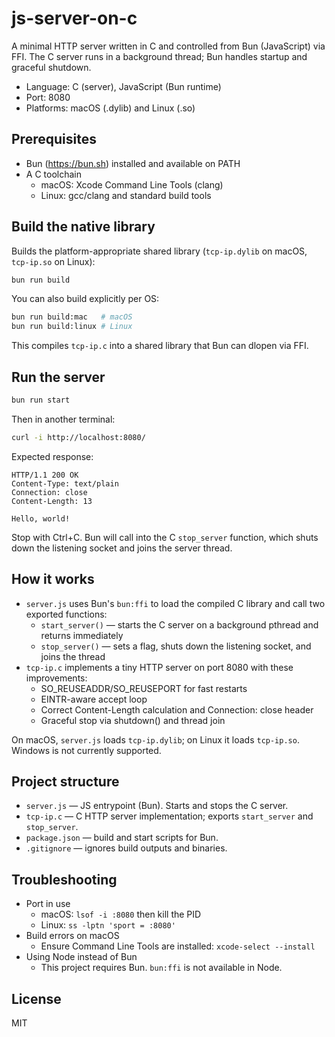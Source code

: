 # js-server-on-c

A minimal HTTP server written in C and controlled from Bun (JavaScript) via FFI. The C server runs in a background thread; Bun handles startup and graceful shutdown.

- Language: C (server), JavaScript (Bun runtime)
- Port: 8080
- Platforms: macOS (.dylib) and Linux (.so)

## Prerequisites

- Bun (https://bun.sh) installed and available on PATH
- A C toolchain
  - macOS: Xcode Command Line Tools (clang)
  - Linux: gcc/clang and standard build tools

## Build the native library

Builds the platform-appropriate shared library (`tcp-ip.dylib` on macOS, `tcp-ip.so` on Linux):

```bash
bun run build
```

You can also build explicitly per OS:

```bash
bun run build:mac   # macOS
bun run build:linux # Linux
```

This compiles `tcp-ip.c` into a shared library that Bun can dlopen via FFI.

## Run the server

```bash
bun run start
```

Then in another terminal:

```bash
curl -i http://localhost:8080/
```

Expected response:

```
HTTP/1.1 200 OK
Content-Type: text/plain
Connection: close
Content-Length: 13

Hello, world!
```

Stop with Ctrl+C. Bun will call into the C `stop_server` function, which shuts down the listening socket and joins the server thread.

## How it works

- `server.js` uses Bun's `bun:ffi` to load the compiled C library and call two exported functions:
  - `start_server()` — starts the C server on a background pthread and returns immediately
  - `stop_server()` — sets a flag, shuts down the listening socket, and joins the thread
- `tcp-ip.c` implements a tiny HTTP server on port 8080 with these improvements:
  - SO_REUSEADDR/SO_REUSEPORT for fast restarts
  - EINTR-aware accept loop
  - Correct Content-Length calculation and Connection: close header
  - Graceful stop via shutdown() and thread join

On macOS, `server.js` loads `tcp-ip.dylib`; on Linux it loads `tcp-ip.so`. Windows is not currently supported.

## Project structure

- `server.js` — JS entrypoint (Bun). Starts and stops the C server.
- `tcp-ip.c` — C HTTP server implementation; exports `start_server` and `stop_server`.
- `package.json` — build and start scripts for Bun.
- `.gitignore` — ignores build outputs and binaries.

## Troubleshooting

- Port in use
  - macOS: `lsof -i :8080` then kill the PID
  - Linux: `ss -lptn 'sport = :8080'`
- Build errors on macOS
  - Ensure Command Line Tools are installed: `xcode-select --install`
- Using Node instead of Bun
  - This project requires Bun. `bun:ffi` is not available in Node.

## License

MIT

